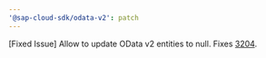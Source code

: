 ```yaml
---
'@sap-cloud-sdk/odata-v2': patch
---
```


[Fixed Issue] Allow to update OData v2 entities to null. Fixes [3204](https://github.com/SAP/cloud-sdk-js/issues/3204).
